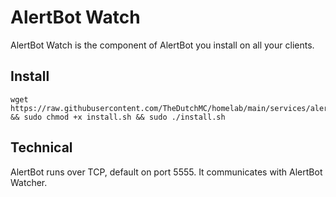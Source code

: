 # AlertBot Watch
AlertBot Watch is the component of AlertBot you install on all your clients.

## Install
```
wget https://raw.githubusercontent.com/TheDutchMC/homelab/main/services/alertbot/watch/install.sh && sudo chmod +x install.sh && sudo ./install.sh
```

## Technical
AlertBot runs over TCP, default on port 5555. It communicates with AlertBot Watcher.
